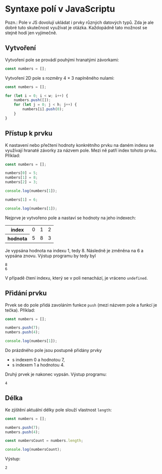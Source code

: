 # Syntaxe polí v JavaScriptu

Pozn.: Pole v JS dovolují ukládat i prvky různých datových typů. Zda je ale dobré tuto skutečnost využívat je otázka. Každopádně tato možnost se stejně hodí jen vyjímečně.

## Vytvoření

Vytvoření pole se provádí pouhými hranatými závorkami:

```jsx
const numbers = [];
```

Vytvoření 2D pole s rozměry 4 × 3 naplněného nulami:

```jsx
const numbers = [];

for (let i = 0; i < w; i++) {
    numbers.push([]);
    for (let j = 0; j < h; j++) {
        numbers[i].push(0);
    }
}
```

## Přístup k prvku

K nastavení nebo přečtení hodnoty konkrétního prvku na daném indexu se využívají hranaté závorky za názvem pole. Mezi ně patří index tohoto prvku. Příklad:

```jsx
const numbers = [];

numbers[0] = 5;
numbers[1] = 8;
numbers[2] = 3;

console.log(numbers[1]);

numbers[1] = 6;

console.log(numbers[1]);
```

Nejprve je vytvořeno pole a nastaví se hodnoty na jeho indexech:

<table>
<tr><th>index</th><td>0</td><td>1</td><td>2</td></tr>
<tr><th>hodnota</th><td>5</td><td>8</td><td>3</td></tr>
</table>

Je vypsána hodnota na indexu 1, tedy 8. Následně je změněna na 6 a vypsána znovu. Výstup programu by tedy byl

```
8
6
```

V případě čtení indexu, který se v poli nenachází, je vráceno `undefined`.

## Přidání prvku

Prvek se do pole přidá zavoláním funkce `push` (mezi názvem pole a funkcí je tečka). Příklad:

```jsx
const numbers = [];

numbers.push(7);
numbers.push(4);

console.log(numbers[1]);
```

Do prázdného pole jsou postupně přidány prvky

- s indexem 0 a hodnotou 7,
- s indexem 1 a hodnotou 4.

Druhý prvek je nakonec vypsán. Výstup programu:

```
4
```

## Délka

Ke zjištění aktuální délky pole slouží vlastnost `length`:

```jsx
const numbers = [];

numbers.push(7);
numbers.push(4);

const numbersCount = numbers.length;

console.log(numbersCount);
```

Výstup:

```
2
```
